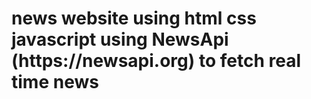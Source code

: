 <h1>news website using html css javascript
using NewsApi (https://newsapi.org) to fetch real time news</h1>
